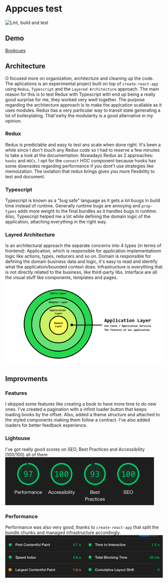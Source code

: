 # Appcues test

![Lint, build and test](https://github.com/jonatassales/appcues/workflows/Lint,%20build%20and%20test/badge.svg)

## Demo
[Bookcues](https://appcues.vercel.app/)

## Architecture
O focused more on organization, architecture and cleaning up the code. The aplications is an experimental project built on top of `create-react-app` using `Redux`, `Typescript` and the `Layered Architecture` approach. The main reason for this is to test Redux with Typescript with end up being a really good surprise for me, they worked very wwll together. The purpose regarding the architecture approach is to make the applcation scallable as it uses modules. Redux has a very particular way to transit state generating a lot of boilerplating. That'swhy the modularity is a good alternative in my opinion.

### Redux
Redux is prediclable and easy to test ans scale when done right. It's been a while since I don't touch any Redux code so I had to reserve a few minutes to take a look at the documentation. Nowadays Redux as 2 approaches: `hooks` and `HOCs`. I opt for the `connect` HOC component because hooks has some downsides regarding performance if you dont't use strategies like memoization. The isolation that redux brings gives you more flexibility to test and document.

### Typescript
Typescript is known as a "bug safe" language as it gets a lot buugs in build time instead of runtime. Generally runtime bugs are annoying and `prop-types` adds more weight to the final bundles as it handles bugs in runtime. Also, Typescript helped me a lot while defining the domain logic of the application, attaching everything in the right way.

### Layred Architecture
Is an architectural approach the separate concerns into 4 types (in terms of frontend): Application, which is responsible for application implementationn logic like actions, types, reducers and so on. Domain is responsible for defining the domain business data and logic, it's easy to read and identify what the application/bounded context does. Infrastructure is everything that is not directly related to the business, like third-party libs. Interface are all the visual stuff like components, templates and pages.
![Layered Architecture](/docs/images/layered.png?raw=true)

## Improvments

### Features
I skipped some features like creating a book to have more time to do new ones. I've created a pagination with a infinit loader button that keeps loading books by the offset. Also, added a theme structure and attached to the styled components making them follow a contract. I've also added loaders for better feedback experience.

### Lightouse
I've got really good scores on SEO, Best Practices and Accessibility (100/100) all of them
![Lighthouse scores](/docs/images/scores.png?raw=true)

### Performance
Performance was also very good, thanks to `create-react-app` that split the bundle chunks and managed infrastructure accordingly.
![Performance metrics](/docs/images/perf.png?raw=true)